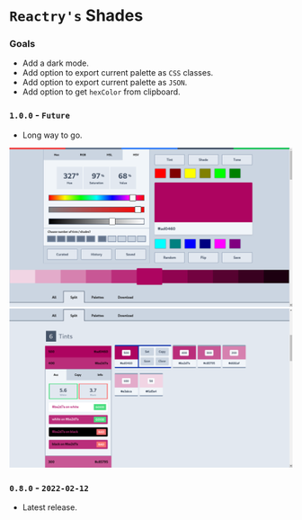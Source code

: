 
# `Reactry's` Shades


### Goals
* Add a dark mode.
* Add option to export current palette as `CSS` classes.
* Add option to export current palette as `JSON`.
* Add option to get `hexColor` from clipboard.


### `1.0.0` - `Future`
* Long way to go.


<img src="https://raw.githubusercontent.com/reactry/shades/master/img/0.8.0.png">
<img src="https://raw.githubusercontent.com/reactry/shades/master/img/0.8.0-split.png">


### `0.8.0` - `2022-02-12`
* Latest release.





